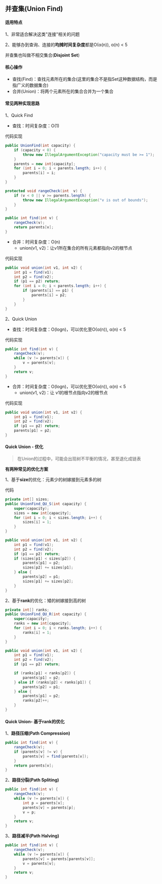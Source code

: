 ## 并查集(Union Find)

#### 适用特点

1、非常适合解决这类"连接"相关的问题

2、能够办到查询、连接的**均摊时间复杂度**都是O(α(n)), α(n) < 5

并查集也叫做不相交集合(**Disjoint** **Set**)

#### 核心操作

* 查找(Find)：查找元素所在的集合(这里的集合不是指Set这种数据结构，而是指广义的数据集合)
* 合并(Union)：将两个元素所在的集合合并为一个集合

#### 常见两种实现思路

1、Quick Find

* 查找：时间复杂度：O(1)

代码实现

```java
public UnionFind(int capacity) {
    if (capacity < 0) {
        throw new IllegalArgumentException("capacity must be >= 1");
    }
    parents = new int[capacity];
    for (int i = 0; i < parents.length; i++) {
        parents[i] = i;
    }
}

protected void rangeCheck(int  v) {
    if (v < 0 || v >= parents.length) {
        throw new IllegalArgumentException("v is out of bounds");
    }
}

public int find(int v) {
    rangeCheck(v);
    return parents[v];
}
```

* 合并：时间复杂度：O(n)
  * union(v1, v2)：让v1所在集合的所有元素都指向v2的根节点

代码实现

```java
public void union(int v1, int v2) {
    int p1 = find(v1);
    int p2 = find(v2);
    if (p1 == p2) return;
    for (int i = 0; i < parents.length; i++) {
        if (parents[i] == p1) {
            parents[i] = p2;
        }
    }
}
```

2、Quick Union

* 查找：时间复杂度：O(logn)，可以优化至O(α(n)), α(n) < 5

代码实现

```java
public int find(int v) {
    rangeCheck(v);
    while (v != parents[v]) {
        v = parents[v];
    }
    return v;
}
```

* 合并：时间复杂度：O(logn)，可以优化至O(α(n)), α(n) < 5
  * union(v1, v2)：让 v1的根节点指向v2的根节点

代码实现

```java
public void union(int v1, int v2) {
    int p1 = find(v1);
    int p2 = find(v2);
    if (p1 == p2) return;
    parents[p1] = p2;
}
```


#### Quick Union - 优化

> 在Union的过程中，可能会出现树不平衡的情况，甚至退化成链表

**有两种常见的优化方案**

1、基于**size**的优化：元素少的树嫁接到元素多的树

代码

```java
private int[] sizes;
public UnionFind_QU_S(int capacity) {
    super(capacity);
    sizes = new int[capacity];
    for (int i = 0; i < sizes.length; i++) {
        sizes[i] = 1;
    }
}

public void union(int v1, int v2) {
    int p1 = find(v1);
    int p2 = find(v2);
    if (p1 == p2) return;
    if (sizes[p1] < sizes[p2]) {
        parents[p1] = p2;
        sizes[p2] += sizes[p1];
    } else {
        parents[p2] = p1;
        sizes[p1] += sizes[p2];
    }
}
```

2、基于**rank**的优化：矮的树嫁接到高的树

```java
private int[] ranks;
public UnionFind_QU_R(int capacity) {
    super(capacity);
    ranks = new int[capacity];
    for (int i = 0; i < ranks.length; i++) {
        ranks[i] = 1;
    }
}

public void union(int v1, int v2) {
    int p1 = find(v1);
    int p2 = find(v2);
    if (p1 == p2) return;

    if (ranks[p1] < ranks[p2]) {
        parents[p1] = p2;
    } else if (ranks[p2] < ranks[p1]) {
        parents[p2] = p1;
    } else {
        parents[p1] = p2;
        ranks[p2]++;
    }
}
```

#### Quick Union- 基于rank的优化

1、**路径压缩(Path Compression)**

```java
public int find(int v) {
    rangeCheck(v);
    if (parents[v] != v) {
        parents[v] = find(parents[v]);
    }
    return parents[v];
}
```

2、**路径分裂(Path Spliting)**

```java
public int find(int v) {
    rangeCheck(v);
    while (v != parents[v]) {
        int p = parents[v];
        parents[v] = parents[p];
        v = p;
    }
    return v;
}
```

3、**路径减半(Path Halving)**

```java
public int find(int v) {
    rangeCheck(v);
    while (v != parents[v]) {
        parents[v] = parents[parents[v]];
        v = parents[v];
    }
    return v;
}
```

